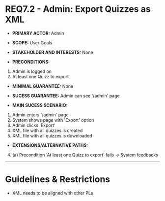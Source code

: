 # REQ7.2 - Admin: Export Quizzes as XML

- **PRIMARY ACTOR:** Admin

- **SCOPE:** User Goals

- **STAKEHOLDER AND INTERESTS:** None

- **PRECONDITIONS:**
1. Admin is logged on
2. At least one Quizz to export 

- **MINIMAL GUARANTEE:** None

- **SUCESS GUARANTEE:** Admin can see '/admin' page

- **MAIN SUCESS SCENARIO:** 
1. Admin enters '/admin' page 
2. System shows page with 'Export' option
3. Admin clicks 'Export'
4. XML file with all quizzes is created
5. XML file with all quizzes is downloaded 

- **EXTENSIONS/ALTERNATIVE PATHS:**

4. (a) Precondition 'At least one Quizz to export' fails -> System feedbacks

---

# Guidelines & Restrictions

- XML needs to be aligned with other PLs
